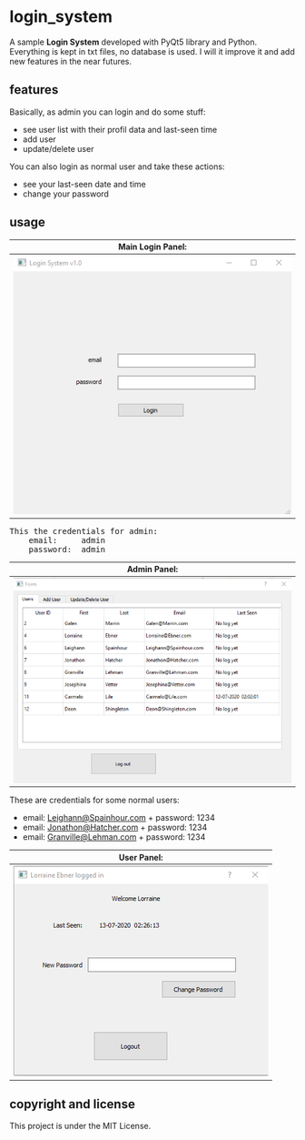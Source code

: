 # login_system
A sample **Login System** developed with PyQt5 library and Python.
Everything is kept in txt files, no database is used.
I will it improve it and add new features in the near futures.

## features

Basically, as admin you can login and do some stuff:
  + see user list with their profil data and last-seen time
  + add user
  + update/delete user
  
You can also login as normal user and take these actions:
  + see your last-seen date and time
  + change your password
  
## usage

| **Main Login Panel:** |
|:----:|
| ![Login Panel](https://github.com/halilgithub/login_system/blob/master/screen_shots/main_window.png "Main Login Panel") |

<pre>
This the credentials for admin:
    email:     admin  
    password:  admin
</pre>
    
| **Admin Panel:** |
|:----:|
| ![Admin panel](https://github.com/halilgithub/login_system/blob/master/screen_shots/admin_panel.png "Admin Panel") |

These are credentials for some normal users:  
  + email: Leighann@Spainhour.com + password: 1234  
  + email: Jonathon@Hatcher.com + password: 1234  
  + email: Granville@Lehman.com + password: 1234  
    
| **User Panel:** |
|:----:|
| ![User panel](https://github.com/halilgithub/login_system/blob/master/screen_shots/user_panel.png "User Panel") |
    

## copyright and license
This project is under the MIT License.

